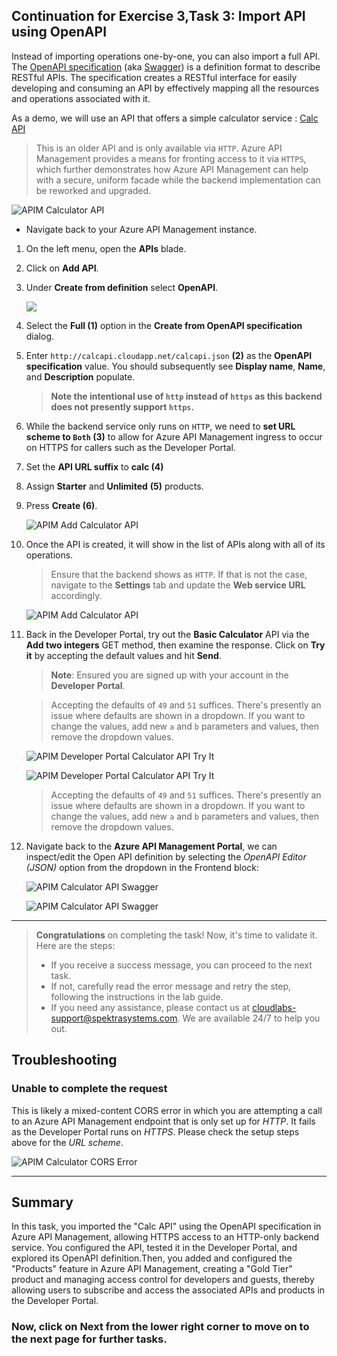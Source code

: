 ## Continuation for Exercise 3,Task 3: Import API using OpenAPI

Instead of importing operations one-by-one, you can also import a full API. The [OpenAPI specification](https://www.openapis.org/) (aka [Swagger](https://swagger.io)) is a definition format to describe RESTful APIs. The specification creates a RESTful interface for easily developing and consuming an API by effectively mapping all the resources and operations associated with it.

As a demo, we will use an API that offers a simple calculator service : [Calc API](http://calcapi.cloudapp.net)

> This is an older API and is only available via `HTTP`. Azure API Management provides a means for fronting access to it via `HTTPS`, which further demonstrates how Azure API Management can help with a secure, uniform facade while the backend implementation can be reworked and upgraded.

   ![APIM Calculator API](media2/01.png)

- Navigate back to your Azure API Management instance.

1. On the left menu, open the **APIs** blade.  
1. Click on **Add API**.  
1. Under **Create from definition** select **OpenAPI**.

      ![](media/b.png)
   
1. Select the **Full (1)** option in the **Create from OpenAPI specification** dialog.  
1. Enter `http://calcapi.cloudapp.net/calcapi.json` **(2)** as the **OpenAPI specification** value. You should subsequently see **Display name**, **Name**, and **Description** populate.  

   > **Note the intentional use of `http` instead of `https` as this backend does not presently support `https`.**  

1. While the backend service only runs on `HTTP`, we need to **set URL scheme to `Both` (3)** to allow for Azure API Management ingress to occur on HTTPS for callers such as the Developer Portal.  
1. Set the **API URL suffix** to **calc (4)**  
1. Assign **Starter** and **Unlimited** **(5)** products.  
1. Press **Create (6)**.  

      ![APIM Add Calculator API](opeai-api-1.png)

1. Once the API is created, it will show in the list of APIs along with all of its operations.

   > Ensure that the backend shows as `HTTP`. If that is not the case, navigate to the **Settings** tab and update the **Web service URL** accordingly.

      ![APIM Add Calculator API](media2/03.png)

1. Back in the Developer Portal, try out the **Basic Calculator** API via the **Add two integers** GET method, then examine the response. Click on **Try it** by accepting the default values and hit **Send**.

   > **Note**: Ensured you are signed up with your account in the **Developer Portal**.

   > Accepting the defaults of `49` and `51` suffices. There's presently an issue where defaults are shown in a dropdown. If you want to change the values, add new `a` and `b` parameters and values, then remove the dropdown values.

      ![APIM Developer Portal Calculator API Try It](media2/04.png)

      ![APIM Developer Portal Calculator API Try It](media2/05.png)

    > Accepting the defaults of `49` and `51` suffices. There's presently an issue where defaults are shown in a dropdown. If you want to change the values, add new `a` and `b` parameters and values, then remove the dropdown values.

1. Navigate back to the **Azure API Management Portal**, we can inspect/edit the Open API definition by selecting the *OpenAPI Editor (JSON)* option from the dropdown in the Frontend block:

      ![APIM Calculator API Swagger](media2/06.png)

      ![APIM Calculator API Swagger](media2/07.png)

---


   > **Congratulations** on completing the task! Now, it's time to validate it. Here are the steps:
   > - If you receive a success message, you can proceed to the next task.
   > - If not, carefully read the error message and retry the step, following the instructions in the lab guide. 
   > - If you need any assistance, please contact us at cloudlabs-support@spektrasystems.com. We are available 24/7 to help you out.

   <validation step="d33e0436-d40e-45c1-9efb-88a15365af11" />

## Troubleshooting

### Unable to complete the request

This is likely a mixed-content CORS error in which you are attempting a call to an Azure API Management endpoint that is only set up for *HTTP*. It fails as the Developer Portal runs on *HTTPS*. Please check the setup steps above for the _URL scheme_.

![APIM Calculator CORS Error](../../assets/images/apim-calc-cors-error.png)

---
## Summary

In this task, you imported the "Calc API" using the OpenAPI specification in Azure API Management, allowing HTTPS access to an HTTP-only backend service. You configured the API, tested it in the Developer Portal, and explored its OpenAPI definition.Then, you added and configured the "Products" feature in Azure API Management, creating a "Gold Tier" product and managing access control for developers and guests, thereby allowing users to subscribe and access the associated APIs and products in the Developer Portal.

### Now, click on Next from the lower right corner to move on to the next page for further tasks.
